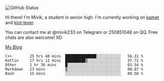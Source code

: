 ![GitHub Status](https://github-readme-stats.vercel.app/api?show_icons=true&username=Mivik)

Hi there! I'm Mivik, a student in senior high. I'm currently working on [kamet](https://github.com/Mivik/kamet) and [kiot-lexer](https://github.com/KiotLand/kiot-lexer).

You can contact me at @mivik233 on Telegram or 250851048 on QQ. Free chats are also welcome! XD

[My Blog](https://mivik.gitee.io)

<!--START_SECTION:waka-->
```text
C++        25 hrs 40 mins  ██████████████░░░░░░░░░░░   56.31 % 
Kotlin     17 hrs 12 mins  █████████▒░░░░░░░░░░░░░░░   37.72 % 
Other      1 hr 36 mins    █░░░░░░░░░░░░░░░░░░░░░░░░   03.54 % 
Markdown   23 mins         ▒░░░░░░░░░░░░░░░░░░░░░░░░   00.87 % 
Bash       15 mins         ░░░░░░░░░░░░░░░░░░░░░░░░░   00.58 % 
```
<!--END_SECTION:waka-->
